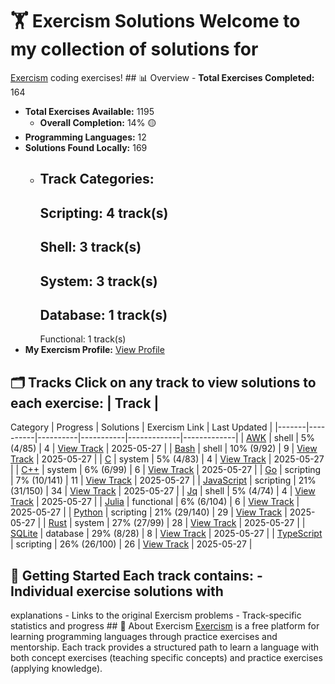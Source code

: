 # 🏋️ Exercism Solutions Welcome to my collection of solutions for
[Exercism](https://exercism.org/) coding exercises! ## 📊 Overview - **Total
Exercises Completed:**
164
- **Total Exercises Available:**
1195
    - **Overall Completion:**
    14%
    🟡
- **Programming Languages:**
12
- **Solutions Found Locally:**
169
    - **Track Categories:**
        -
        Scripting:
        4
        track(s)
        -
        Shell:
        3
        track(s)
        -
        System:
        3
        track(s)
        -
        Database:
        1
        track(s)
        -
        Functional:
        1
        track(s)
- **My Exercism Profile:** [View Profile](https://exercism.org/profiles/princemuel)
## 🗂️ Tracks Click on any track to view solutions to each exercise: | Track |
Category | Progress | Solutions | Exercism Link | Last Updated |
|-------|----------|----------|-----------|-------------|-------------|
    | [AWK](awk/README.md) |
    shell
    |
    5% (4/85)
    |
    4
    | [View Track](https://exercism.org/tracks/awk) |
    2025-05-27
    |
    | [Bash](bash/README.md) |
    shell
    |
    10% (9/92)
    |
    9
    | [View Track](https://exercism.org/tracks/bash) |
    2025-05-27
    |
    | [C](c/README.md) |
    system
    |
    5% (4/83)
    |
    4
    | [View Track](https://exercism.org/tracks/c) |
    2025-05-27
    |
    | [C++](cpp/README.md) |
    system
    |
    6% (6/99)
    |
    6
    | [View Track](https://exercism.org/tracks/cpp) |
    2025-05-27
    |
    | [Go](go/README.md) |
    scripting
    |
    7% (10/141)
    |
    11
    | [View Track](https://exercism.org/tracks/go) |
    2025-05-27
    |
    | [JavaScript](javascript/README.md) |
    scripting
    |
    21% (31/150)
    |
    34
    | [View Track](https://exercism.org/tracks/javascript) |
    2025-05-27
    |
    | [Jq](jq/README.md) |
    shell
    |
    5% (4/74)
    |
    4
    | [View Track](https://exercism.org/tracks/jq) |
    2025-05-27
    |
    | [Julia](julia/README.md) |
    functional
    |
    6% (6/104)
    |
    6
    | [View Track](https://exercism.org/tracks/julia) |
    2025-05-27
    |
    | [Python](python/README.md) |
    scripting
    |
    21% (29/140)
    |
    29
    | [View Track](https://exercism.org/tracks/python) |
    2025-05-27
    |
    | [Rust](rust/README.md) |
    system
    |
    27% (27/99)
    |
    28
    | [View Track](https://exercism.org/tracks/rust) |
    2025-05-27
    |
    | [SQLite](sqlite/README.md) |
    database
    |
    29% (8/28)
    |
    8
    | [View Track](https://exercism.org/tracks/sqlite) |
    2025-05-27
    |
    | [TypeScript](typescript/README.md) |
    scripting
    |
    26% (26/100)
    |
    26
    | [View Track](https://exercism.org/tracks/typescript) |
    2025-05-27
    |

## 🚀 Getting Started Each track contains: - Individual exercise solutions with
explanations - Links to the original Exercism problems - Track-specific statistics
and progress ## 📝 About Exercism [Exercism](https://exercism.org/) is a free
platform for learning programming languages through practice exercises and
mentorship. Each track provides a structured path to learn a language with both
concept exercises (teaching specific concepts) and practice exercises (applying
knowledge).
